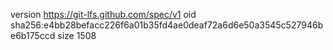 version https://git-lfs.github.com/spec/v1
oid sha256:e4bb28befacc226f6a01b35fd4ae0deaf72a6d6e50a3545c527946be6b175ccd
size 1508
